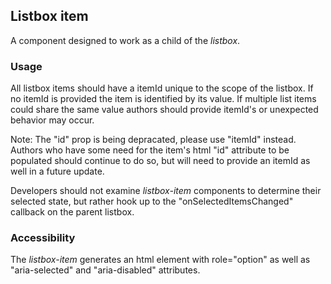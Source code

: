 ## Listbox item
A component designed to work as a child of the *listbox*.

### Usage
All listbox items should have a itemId unique to the scope of the listbox.  If no itemId is provided the item is identified by its value.  If multiple list items could share the same value authors should provide itemId's or unexpected behavior may occur.

Note: The "id" prop is being depracated, please use "itemId" instead.  Authors who have some need for the item's html "id" attribute to be populated should continue to do so, but will need to provide an itemId as well in a future update.  

Developers should not examine *listbox-item* components to determine their selected state, but rather hook up to the "onSelectedItemsChanged" callback on the parent listbox.

### Accessibility
The *listbox-item* generates an html element with role="option" as well as "aria-selected" and "aria-disabled" attributes. 